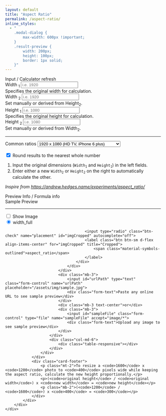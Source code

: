 ```yaml
---
layout: default
title: "Aspect Ratio"
permalink: /aspect-ratio/
inline_styles:
  - "
	.modal-dialog {
		max-width: 600px !important;
	}
	.result-preview {
		width: 200px;
		height: 100px;
		border: 1px solid;
	}"
---
```


<form class="form" action="#" method="post">
	<div class="row">
		<div class="col-md-6">
			<div class="card mt-3">
				<div class="card-header d-flex justify-content-between align-items-center">
					<span>Input / Calculator</span>
					<span class="material-symbols-outlined" data-action="reset" title="Reset">refresh</span>
				</div>
				<div class="card-body">
					<div class="row">
						<div class="col-6">
							<div class="mb-3">
								<label class="form-label" for="w1">Width <sub>1</sub></label>
								<input id="w1" type="number" class="form-control" name="w1" placeholder="i.e. 1920">
								<div class="form-text">Specifies the original width for calculation.</div>
							</div>
						</div>
						<div class="col-6">
							<div class="mb-3">
								<label class="form-label" for="w2">Width <sub>2</sub></label>
								<input id="w2" type="number" class="form-control" name="w2" placeholder="i.e. 1920">
								<div class="form-text">Set manually or derived from Height<sub>2</sub>.</div>
							</div>
						</div>
						<div class="col-6">
							<div class="mb-3">
								<label class="form-label" for="h1">Height <sub>1</sub></label>
								<input id="h1" type="number" class="form-control" name="h1" placeholder="i.e. 1080">
								<div class="form-text">Specifies the original height for calculation.</div>
							</div>
						</div>
						<div class="col-6">
							<div class="mb-3">
								<label class="form-label" for="h2">Height <sub>2</sub></label>
								<input id="h2" type="number" class="form-control" name="h2" placeholder="i.e. 1080">
								<div class="form-text">Set manually or derived from Width<sub>2</sub>.</div>
							</div>
						</div>
						<hr>
						<div class="col-6">
							<div class="mb-3">
								<label class="form-label" for="preset">Common ratios</label>
								<select class="form-select" name="ratios" id="preset">
									<option value="7680x4320">7680 x 4320 (8K UHDTV)</option>
									<option value="5120x2880">5120 x 2880 (5K, iMac with retina screen)</option>
									<option value="3840x2160">3840 × 2160 (4K UHDTV)</option>
									<option value="2048x1536">2048 x 1536 (iPad with retina screen)</option>
									<option value="1920x1200">1920 x 1200 (WUXGA)</option>
									<option value="1920x1080" selected="selected">1920 x 1080 (HD TV, iPhone 6 plus)</option>
									<option value="1334x750">1334 x 750 (iPhone 6)</option>
									<option value="1200x630">1200 x 630 (Facebook)</option>
									<option value="1136x640">1136 x 640 (iPhone 5 screen)</option>
									<option value="1024x768">1024 x 768 (iPad)</option>
									<option value="1024x512">1024 x 512 (Twitter)</option>
									<option value="960x640">960 x 640 (iPhone 4 screen)</option>
									<option value="800x600">800 x 600</option>
									<option value="728x90">728 x 90 (Common web banner ad size)</option>
									<option value="720x576">720 x 576 (PAL)</option>
									<option value="640x480">640 x 480 (VGA)</option>
									<option value="576x486">576 x 486 (NTSC)</option>
									<option value="320x480">320 x 480 (HVGA)</option>
								</select>
							</div>
						</div>
						<div class="col-6">
							<div class="mb-3">
								<div class="form-label">&nbsp;</div>
								<div class="form-check form-switch">
									<input id="round" class="form-check-input" type="checkbox" name="round" checked>
									<label for="round" class="form-check-label">Round results to the nearest whole number</label>
								</div>
							</div>
						</div>
					</div>
				</div>
				<div class="card-footer">
					<ol class="my-2 ps-3">
						<li>Input the original dimensions (<code>Width<sub>1</sub></code> and <code>Height<sub>1</sub></code>) in the left fields.</li>
						<li>Enter either a new <code>Width<sub>2</sub></code> or <code>Height<sub>2</sub></code> on the right to automatically calculate the other.</li>
					</ol>
					<p class="mb-2"><em>Inspire from <a href="https://andrew.hedges.name/experiments/aspect_ratio/" target="_blank">https://andrew.hedges.name/experiments/aspect_ratio/</a></em></p>
				</div>
			</div>
		</div>
		<div class="col-md-6">
			<div class="card mt-3">
				<div class="card-header d-flex justify-content-between align-items-center">
					<span>Preview Info / Formula</span>
					<span class="material-symbols-outlined" data-action="info" title="Ratios Table">info</span>
				</div>
				<div class="card-body">
					<div class="row">
						<div class="col-md-6">
							<div class="h6 text-center">Sample Preview</div>
							<div class="result-preview m-auto d-flex align-items-center justify-content-center no-img img-contain"></div>
							<hr>
							<div class="mb-3">
								<div class="has-preview-config d-flex flex-nowrap align-items-center justify-content-between gap-2">
									<div class="form-check form-switch">
										<input id="preview" class="form-check-input" type="checkbox" name="preview">
										<label for="preview" class="form-check-label">Show Image</label>
									</div>
									<div class="d-flex flex-nowrap align-items-center">
										<input type="radio" class="btn-check" name="placement" id="imgContain" autocomplete="off" checked>
										<label class="btn btn-sm d-flex align-items-center" for="imgContain" title="Contain">
											<span class="material-symbols-outlined">width_full</span>
										</label>

										<input type="radio" class="btn-check" name="placement" id="imgCropped" autocomplete="off">
										<label class="btn btn-sm d-flex align-items-center" for="imgCropped" title="Cropped">
											<span class="material-symbols-outlined">aspect_ratio</span>
										</label>
									</div>
								</div>
							</div>
							<div class="mb-3">
								<input id="urlPath" type="text" class="form-control" name="urlPath" placeholder="/assets/img/sample.jpg">
								<div class="form-text">Paste any online URL to see sample preview</div>
							</div>
							<div class="mb-3 text-center">or</div>
							<div class="mb-3">
								<input id="sampleFile" class="form-control" type="file" name="sampleFile" accept="image/*">
								<div class="form-text">Upload any image to see sample preview</div>
							</div>
						</div>
						<div class="col-md-6">
							<div class="table-responsive"></div>
						</div>
					</div>
				</div>
				<div class="card-footer">
					<p class="mt-2">To resize a <code>1600</code> x <code>1200</code> photo to <code>400</code> pixels wide while keeping the aspect ratio, calculate the new height proportionally.</p>
					<p>(<code>original height</code> / <code>original width</code>) x <code>new width</code> = <code>new height</code></p>
					<p class="mb-2">(<code>1200</code> / <code>1600</code>) x <code>400</code> = <code>300</code></p>
				</div>
			</div>
		</div>
	</div>
</form>
<script>
const standardRatios = [
	{ name: "1:1", ratio: 1, info: {category: 'Square', title: 'Square'} },

	{ name: "3:2", ratio: 3 / 2, info: {category: 'Photography', title: '35mm photo'} },
	{ name: "2:3", ratio: 2 / 3, info: {category: 'Photography', title: 'Portrait version of 3:2'} },
	{ name: "4:5", ratio: 4 / 5, info: {category: 'Photography', title: 'Instagram portrait'} },
	{ name: "5:4", ratio: 5 / 4, info: {category: 'Photography', title: ''} },
	{ name: "7:5", ratio: 7 / 5, info: {category: 'Photography', title: ''} },

	{ name: "4:3", ratio: 4 / 3, info: {category: 'Display & Monitor', title: ''} },
	{ name: "16:10", ratio: 16 / 10, info: {category: 'Display & Monitor', title: ''} },
	{ name: "16:9", ratio: 16 / 9, info: {category: 'Display & Monitor', title: ''} },
	{ name: "21:9", ratio: 21 / 9, info: {category: 'Display & Monitor', title: ''} },
	{ name: "32:9", ratio: 32 / 9, info: {category: 'Display & Monitor', title: ''} },

	{ name: "9:16", ratio: 9 / 16, info: {category: 'Mobile / Vertical Video', title: 'TikTok, Reels, Shorts'} },
	{ name: "1.91:1", ratio: 1.91, info: {category: 'Mobile / Vertical Video', title: 'Facebook/Instagram ads'} },

	{ name: "1.33:1", ratio: 4 / 3, info: {category: 'Cinema & Film', title: 'Silent film'} },
	{ name: "1.37:1", ratio: 1.37, info: {category: 'Cinema & Film', title: 'Academy'} },
	{ name: "1.66:1", ratio: 1.66, info: {category: 'Cinema & Film', title: 'European widescreen'} },
	{ name: "1.78:1", ratio: 16 / 9, info: {category: 'Cinema & Film', title: 'HDTV standard'} },
	{ name: "1.85:1", ratio: 1.85, info: {category: 'Cinema & Film', title: 'Theatrical widescreen'} },
	{ name: "2.35:1", ratio: 2.35, info: {category: 'Cinema & Film', title: 'Cinemascope'} },
	{ name: "2.39:1", ratio: 2.39, info: {category: 'Cinema & Film', title: 'Widescreen cinema'} },
	{ name: "2.40:1", ratio: 2.4, info: {category: 'Cinema & Film', title: 'Often used interchangeably with 2.39'} },
	{ name: "17:9", ratio: 17 / 9, info: {category: 'Cinema & Film', title: '~1.89:1 – DCI 4K digital cinema'} },
	{ name: "2.76:1", ratio: 2.76, info: {category: 'Cinema & Film', title: 'Ultra Panavision 70'} },

	{ name: "5:3", ratio: 5 / 3, info: {category: 'Others / Misc', title: ''} },
];
function gcd(a, b) {
	return b === 0 ? a : gcd(b, a % b);
}
function round(value, decimals = 2) {
	return Number(Math.round(value + 'e' + decimals) + 'e-' + decimals);
}
function applyPreset(ratios, w1, h1) {
	const val = ratios.value;
	if (val) {
		const [w, h] = val.split('x');
		w1.value = w;
		h1.value = h;
	}
}
function findNearestStandard(actualRatio) {
	let nearest = standardRatios[0];
	let minDiff = Math.abs(actualRatio - nearest.ratio);

	for (let i = 1; i < standardRatios.length; i++) {
		const diff = Math.abs(actualRatio - standardRatios[i].ratio);
		if (diff < minDiff) {
			nearest = standardRatios[i];
			minDiff = diff;
		}
	}

	return nearest.name;
}
function isPositiveNumber(value) {
	return /^\d+(\.\d+)?$/.test(value);
}
function calculateRatio(w, h) {
	if (!w && !h) return false;
	const units = 'px';

	let width = parseFloat(w.value);
	let height = parseFloat(h.value);

	if (isNaN(width) || isNaN(height) || width <= 0 || height <= 0) {
		mk.toastr({head:{text:'Opps!'},body:'Both width and height should be valid positive numbers.!'},'warning');
		return;
	}

	const roundCalc = (value, decimals = 2) => {
        return Number(Math.round(value + 'e' + decimals) + 'e-' + decimals);
    }

	// Calculate
	const aspectRatio = width / height;
	const actualRatioText = `${roundCalc(aspectRatio)}:1`;

	const divisor = gcd(width, height);
	const simplifiedW = width / divisor;
	const simplifiedH = height / divisor;
	const simplifiedRatioText = `${simplifiedW}:${simplifiedH}`;

	const nearestStandard = findNearestStandard(aspectRatio);

	const diagonal = roundCalc(Math.sqrt(width ** 2 + height ** 2), 2);
	const unitText = units ? ` ${units}` : '';

	// Output to answer div
	const resultHTML = `
		<table class="table table-striped table-hover border">
			<tr>
				<td class="w-50">Aspect Ratio <span class="small">actual</span></td>
				<td class="text-end">${simplifiedRatioText} or ${actualRatioText}</td>
			</tr>
			<tr>
				<td class="w-50">Aspect Ratio <span class="small">nearest standard</span></td>
				<td class="text-end">${nearestStandard}</td>
			</tr>
			<tr>
				<td class="w-50">Width</td>
				<td class="text-end">${width}${unitText}</td>
			</tr>
			<tr>
				<td class="w-50">Height</td>
				<td class="text-end">${height}${unitText}</td>
			</tr>
			<tr>
				<td class="w-50">Diagonal</td>
				<td class="text-end">${diagonal}${unitText}</td>
			</tr>
		</table>
	`;
	const resultPreview = document.querySelector('.result-preview');
	const resultTable = document.querySelector('.table-responsive');
	resultPreview.innerHTML = `<span class="text-center">${simplifiedRatioText} or ${actualRatioText}</span>`;
	resultTable.innerHTML = resultHTML;

	// Show Preview
	let sampleWidth, sampleHeight;
	if (+width > +height) {
		sampleWidth  = 200;
		sampleHeight = solve(sampleWidth, undefined, width, height);
	} else {
		sampleHeight = 200;
		sampleWidth  = solve(undefined, sampleHeight, width, height);
	}
	resultPreview.style.height = sampleHeight+'px';
	resultPreview.style.width = sampleWidth+'px';
	placementPadding(width, height);
}

const moreRatio = `
<h4 class="caption">Standard Aspect Ratios</h4>
<div class="overflow-y-auto" style="max-height: 320px">
<table class="table table-sm table-striped table-hover">
	<thead>
		<tr>
			<th>Aspect Ratio <br> W:H </th>
			<th>Width <br> W </th>
			<th>Height <br> H </th>
			<th>Width/Height <br> W/H = </th>
		</tr>
	</thead>
	<tbody>
		<tr>
			<td>1:1</td>
			<td>1</td>
			<td>1</td>
			<td>1</td>
		</tr>
		<tr>
			<td>1.37:1</td>
			<td>1.37</td>
			<td>1</td>
			<td>1.37</td>
		</tr>
		<tr>
			<td>1.43:1</td>
			<td>1.43</td>
			<td>1</td>
			<td>1.43</td>
		</tr>
		<tr>
			<td>1.85:1</td>
			<td>1.85</td>
			<td>1</td>
			<td>1.85</td>
		</tr>
		<tr>
			<td>2:1</td>
			<td>2</td>
			<td>1</td>
			<td>2</td>
		</tr>
		<tr>
			<td>2.165:1</td>
			<td>2.165</td>
			<td>1</td>
			<td>2.165</td>
		</tr>
		<tr>
			<td>2.35:1</td>
			<td>2.35</td>
			<td>1</td>
			<td>2.35</td>
		</tr>
		<tr>
			<td>3:4</td>
			<td>3</td>
			<td>4</td>
			<td>0.75</td>
		</tr>
		<tr>
			<td>3:2</td>
			<td>3</td>
			<td>2</td>
			<td>1.5</td>
		</tr>
		<tr>
			<td>4:3</td>
			<td>4</td>
			<td>3</td>
			<td>1.333</td>
		</tr>
		<tr>
			<td>4:1</td>
			<td>4</td>
			<td>1</td>
			<td>4</td>
		</tr>
		<tr>
			<td>5:4</td>
			<td>5</td>
			<td>4</td>
			<td>1.25</td>
		</tr>
		<tr>
			<td>5:3</td>
			<td>5</td>
			<td>3</td>
			<td>1.667</td>
		</tr>
		<tr>
			<td>14:9</td>
			<td>14</td>
			<td>9</td>
			<td>1.556</td>
		</tr>
		<tr>
			<td>16:18</td>
			<td>16</td>
			<td>18</td>
			<td>0.889</td>
		</tr>
		<tr>
			<td>16:10</td>
			<td>16</td>
			<td>10</td>
			<td>1.6</td>
		</tr>
		<tr>
			<td>16:9</td>
			<td>16</td>
			<td>9</td>
			<td>1.778</td>
		</tr>
		<tr>
			<td>17:9</td>
			<td>17</td>
			<td>9</td>
			<td>1.889</td>
		</tr>
		<tr>
			<td>20:9</td>
			<td>20</td>
			<td>9</td>
			<td>2.222</td>
		</tr>
		<tr>
			<td>21:9</td>
			<td>21</td>
			<td>9</td>
			<td>2.333</td>
		</tr>
		<tr>
			<td>22:9</td>
			<td>22</td>
			<td>9</td>
			<td>2.444</td>
		</tr>
		<tr>
			<td>24:10</td>
			<td>24</td>
			<td>10</td>
			<td>2.4</td>
		</tr>
		<tr>
			<td>32:10</td>
			<td>32</td>
			<td>10</td>
			<td>3.2</td>
		</tr>
		<tr>
			<td>32:9</td>
			<td>32</td>
			<td>9</td>
			<td>3.556</td>
		</tr>
		<tr>
			<td>64:27</td>
			<td>64</td>
			<td>27</td>
			<td>2.37</td>
		</tr>
	</tbody>
</table>
</div>
<p class="mb-0 pt-2"><em>Source: <a href="https://www.calculatorsoup.com/calculators/technology/aspect-ratio-calculator.php" target="_blank">calculatorsoup.com</a></em></p>
`;
let lastTarget = null;
function round() {
	return document.querySelector('[name=round]:checked') !== null;
}
function solve(width, height, numerator, denominator) {
	if (undefined !== width) {
		return round() ? Math.round(width / (numerator / denominator)) : width / (numerator / denominator);
	}
	else if (undefined !== height) {
		return round() ? Math.round(height * (numerator / denominator)) : height * (numerator / denominator);
	}
	else {
		return undefined;
	}
}
function flash(el) {
	if (el) {
		el.classList.remove('tada','animated');
		el.classList.add('tada','animated');
		el.addEventListener('animationend', function () {
			el.classList.remove('tada','animated');
		});
	}
}

function placementPadding(targetWidth, targetHeight, uploadedWidth, uploadedHeight) {
	if (!targetWidth && !targetHeight) {
		return false;
	}
	let iconClass = '', icon = '', title = '';
	const resultPreview = document.querySelector('.result-preview');
	if (!uploadedWidth) {
		uploadedWidth = resultPreview.getAttribute('data-img-width') ?? '';
	}
	if (!uploadedHeight) {
		uploadedHeight = resultPreview.getAttribute('data-img-height') ?? '';
	}
	if (!uploadedWidth && !uploadedHeight) {
		return false;
	}
	const uploadedRatio = uploadedWidth / uploadedHeight;
	const targetRatio = targetWidth / targetHeight;

	if (Math.abs(uploadedRatio - targetRatio) < 0.01) {
		title = 'Contain: Perfect fit';
		iconClass = 'ico-0'; // Perfect fit
		//icon = '<svg xmlns="http://www.w3.org/2000/svg" viewBox="0 0 24 24" fill="currentColor"><path d="M20,4H4c-1.1,0-2,.9-2,2v12c0,1.1.9,2,2,2h16c1.1,0,2-.9,2-2V6c0-1.1-.9-2-2-2Z"/></svg>';
		icon = 'width_full';
	} else if (uploadedRatio < targetRatio) {
		title = 'Contain: left/right gap';
		iconClass = 'ico-x'; // Image is too tall/narrow → gaps on left/right
		//icon = '<svg xmlns="http://www.w3.org/2000/svg" viewBox="0 0 24 24" fill="currentColor"><g><rect fill="none" y="0" width="24" height="24"/><rect fill="none" y="0" width="24" height="24"/></g><path d="M20,4H4c-1.1,0-2,.9-2,2v12c0,1.1.9,2,2,2h16c1.1,0,2-.9,2-2V6c0-1.1-.9-2-2-2ZM4,6h4v12h-4V6ZM20,18h-4V6h4v12Z"/></svg>';
		icon = 'width_normal';
	} else {
		title = 'Contain: top/bottom gap';
		iconClass = 'ico-y'; // Image is too wide/short → gaps on top/bottom
		//icon = '<svg xmlns="http://www.w3.org/2000/svg" viewBox="0 0 24 24" fill="currentColor"><g><rect fill="none" y="0" width="24" height="24"/><rect fill="none" y="0" width="24" height="24"/></g><path d="M20,4H4c-1.1,0-2,.9-2,2v12c0,1.1.9,2,2,2h16c1.1,0,2-.9,2-2V6c0-1.1-.9-2-2-2ZM4,10v-4h16v4H4ZM4,18v-4h16v4H4Z"/></svg>';
		icon = 'width_normal';
	}
	document.querySelectorAll('.has-preview-config .btn').forEach((btn) => {
		const hasIcon = btn.querySelector('.has-icon');
		const iconFit = btn.closest('label').getAttribute('for') === 'imgContain';
		btn.classList.remove('ico-0','ico-x','ico-y');
		btn.classList.add(iconClass);
		if (iconFit && icon) {
			//hasIcon.innerHTML = icon;
			btn.querySelector('span').textContent = icon;
			if (btn._tippy) {
				btn._tippy.setContent(title);
			}
		}
	});
}

async function isValidImgUrl(url) {
	try {
		const response = await fetch(url, {
			method: 'HEAD',
			mode: 'cors'
		});

		const contentType = response.headers.get('Content-Type') || '';

		return contentType.startsWith('image/');
	} catch (error) {
		return false;
	}
}

document.addEventListener('DOMContentLoaded', () => {
	const w1 = document.querySelector('[name="w1"]');
	const h1 = document.querySelector('[name="h1"]');
	const w2 = document.querySelector('[name="w2"]');
	const h2 = document.querySelector('[name="h2"]');
	const inputs = document.querySelectorAll('[name="w1"], [name="h1"], [name="w2"], [name="h2"]');
	const ratios = document.querySelector('[name="ratios"]');
	const round = document.querySelector('[name="round"]');
	const preview = document.querySelector('[name="preview"]');
	const previewResult = document.querySelector('.result-preview');
	const urlPath = document.querySelector('[name="urlPath"]');
	const sampleFile = document.querySelector('[name="sampleFile"]');
	const placement = document.querySelectorAll('[name="placement"]');

	applyPreset(ratios, w1, h1);
	calculateRatio(w1, h1);

	inputs.forEach( (input) => {
		input.addEventListener('input', (e) => {
			lastTarget = e.target;
			e.target.value = e.target.value.replace(/\D/g, '');
			let w1v = parseFloat(w1.value);
			let h1v = parseFloat(h1.value);
			let w2v = parseFloat(w2.value);
			let h2v = parseFloat(h2.value);
			calculateRatio(w1, h1);
			switch(e.target) {
				case w1:
					if (!isPositiveNumber(w1v) || !isPositiveNumber(h1v) || !isPositiveNumber(h2v)) return;
					w2.value = solve(undefined, h2v, w1v, h1v);
					flash(w2);
				break;
				case h1:
					if (!isPositiveNumber(h1v) || !isPositiveNumber(w1v) || !isPositiveNumber(w2v)) return;
					h2.value = solve(w2v, undefined, w1v, h1v);
					flash(h2);
				break;
				case w2:
					if (!isPositiveNumber(w2v) || !isPositiveNumber(w1v) || !isPositiveNumber(h1v)) return;
					h2.value = solve(w2v, undefined, w1v, h1v);
					flash(h2);
				break;
				case h2:
					if (!isPositiveNumber(h2v) || !isPositiveNumber(w1v) || !isPositiveNumber(h1v)) return;
					w2.value = solve(undefined, h2v, w1v, h1v);
					flash(w2);
				break;
			}
		});
	});

	ratios.addEventListener('input', () => {
		applyPreset(ratios, w1, h1);
		calculateRatio(w1, h1);
	});

	round.addEventListener('input', () => {
		if (lastTarget) {
			lastTarget.dispatchEvent(new Event('input', { bubbles: true }));
		}
	});

	document.querySelector('[data-action="info"]').addEventListener('click',() => {
		mk.alert(moreRatio);
	});

	document.querySelector('[data-action="reset"]').addEventListener('click',() => {
		w2.value = '';
		h2.value = '';
	});

	preview.addEventListener('input', (e) => {
		const ratioPreview = document.querySelector('.result-preview');
		if (e.target.checked) {
			ratioPreview.classList.remove('no-img');
			ratioPreview.classList.add('has-img');
			if (!sampleFile.value) {
				urlPath.value = urlPath.getAttribute('placeholder');
				if (e.isTrusted) {
					urlPath.dispatchEvent(new Event('input', { bubbles: true }));
				}
			}
		} else {
			ratioPreview.classList.remove('has-img');
			ratioPreview.classList.add('no-img');
		}
		placement.forEach( (input) => {
			input.dispatchEvent(new Event('input', { bubbles: true }));
		});
	});

	urlPath.addEventListener('input', (e) => {
		const img = new Image();
		const imgUrl = e.target.value;
		img.onload = () => {
			const width = img.width;
			const height = img.height;
			previewResult.setAttribute('data-img-height',height);
			previewResult.setAttribute('data-img-width',width);
			placementPadding(w1.value, h1.value);
			previewResult.style.backgroundImage = `url('${imgUrl}')`;
			sampleFile.value = '';
			preview.checked = true;
			preview.dispatchEvent(new Event('input', { bubbles: true }));
		};
		isValidImgUrl(imgUrl).then(isValid => {
			if (isValid) {
				img.src = imgUrl;
			} else {
				if (imgUrl != urlPath.getAttribute('placeholder')) {
					mk.toastr({head:{text:'Opps!'},body:'The URL must be valid image!'},'danger');
				}
			}
		});
	});

	sampleFile.addEventListener('input', (e) => {
		const img = new Image();
		const file = e.target.files[0];
		if (!file) return;

		if (!file.type.startsWith('image/')) {
			mk.toastr({head:{text:'Opps!'},body:'The input file must be valid image!'},'danger');
			e.target.value = '';
			return;
		}
		const imageUrl = URL.createObjectURL(file);
		img.onload = () => {
			const width = img.width;
			const height = img.height;
			previewResult.setAttribute('data-img-height',height);
			previewResult.setAttribute('data-img-width',width);
			placementPadding(w1.value, h1.value);
			//URL.revokeObjectURL(imageUrl);
		};
		img.src = imageUrl;
		previewResult.style.backgroundImage = `url('${imageUrl}')`;
		urlPath.value = '';
		preview.checked = true;
		preview.dispatchEvent(new Event('input', { bubbles: true }));
	});

	placement.forEach( (input) => {
		input.addEventListener('input', (e) => {
			const imgPos = document.querySelector('[name="placement"]:checked');
			if (imgPos) {
				previewResult.classList.remove('img-contain', 'img-cover');
				previewResult.classList.add(imgPos.id=='imgContain'?'img-contain':'img-cover');
			}
		});
	});

});
window.addEventListener('load', () => {
	//mk.alert('<h5>Page Under Construction</h5><p>This page is still in progress. It will be ready and fully functional soon!</p>');
});
</script>